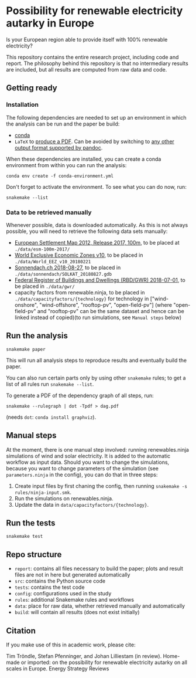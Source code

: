 # Possibility for renewable electricity autarky in Europe

Is your European region able to provide itself with 100% renewable electricity?

This repository contains the entire research project, including code and report. The philosophy behind this repository is that no intermediary results are included, but all results are computed from raw data and code.

## Getting ready

### Installation

The following dependencies are needed to set up an environment in which the analysis can be run and the paper be build:

* [conda](https://conda.io/docs/index.html)
* `LaTeX` to [produce a PDF](http://pandoc.org/MANUAL.html#creating-a-pdf). Can be avoided by switching to [any other output format supported by pandoc](http://pandoc.org/index.html).

When these dependencies are installed, you can create a conda environment from within you can run the analysis:

    conda env create -f conda-environment.yml

Don't forget to activate the environment. To see what you can do now, run:

    snakemake --list

### Data to be retrieved manually

Whenever possible, data is downloaded automatically. As this is not always possible, you will need to retrieve the following data sets manually:

* [European Settlement Map 2012, Release 2017, 100m](https://land.copernicus.eu/pan-european/GHSL/european-settlement-map), to be placed at `./data/esm-100m-2017/`
* [World Exclusive Economic Zones v10](http://www.marineregions.org/downloads.php), to be placed in `./data/World_EEZ_v10_20180221`
* [Sonnendach.ch 2018-08-27](http://www.sonnendach.ch), to be placed in `./data/sonnendach/SOLKAT_20180827.gdb`
* [Federal Register of Buildings and Dwellings (RBD/GWR) 2018-07-01](https://www.bfs.admin.ch/bfs/en/home/registers/federal-register-buildings-dwellings.html), to be placed in `./data/gwr/`
* capacity factors from renewable.ninja, to be placed in `./data/capacityfactors/{technology}` for technology in ["wind-onshore", "wind-offshore", "rooftop-pv", "open-field-pv"] (where "open-field-pv" and "rooftop-pv" can be the same dataset and hence can be linked instead of copied)(to run simulations, see `Manual steps` below)

## Run the analysis

    snakemake paper

This will run all analysis steps to reproduce results and eventually build the paper.

You can also run certain parts only by using other `snakemake` rules; to get a list of all rules run `snakemake --list`.

To generate a PDF of the dependency graph of all steps, run:

    snakemake --rulegraph | dot -Tpdf > dag.pdf

(needs `dot`: `conda install graphviz`).

## Manual steps

At the moment, there is one manual step involved: running renewables.ninja simulations of wind and solar electricity. It is added to the automatic workflow as input data. Should you want to change the simulations, because you want to change parameters of the simulation (see `parameters.ninja` in the config), you can do that in three steps:

1) Create input files by first chaning the config, then running `snakemake -s rules/ninja-input.smk`.
2) Run the simulations on renewables.ninja.
3) Update the data in `data/capacityfactors/{technology}`.

## Run the tests

    snakemake test

## Repo structure

* `report`: contains all files necessary to build the paper; plots and result files are not in here but generated automatically
* `src`: contains the Python source code
* `tests`: contains the test code
* `config`: configurations used in the study
* `rules`: additional Snakemake rules and workflows
* `data`: place for raw data, whether retrieved manually and automatically
* `build`: will contain all results (does not exist initially)

## Citation

If you make use of this in academic work, please cite:

Tim Tröndle, Stefan Pfenninger, and Johan Lilliestam (in review). Home-made or imported: on the possibility for renewable electricity autarky on all scales in Europe. Energy Strategy Reviews
